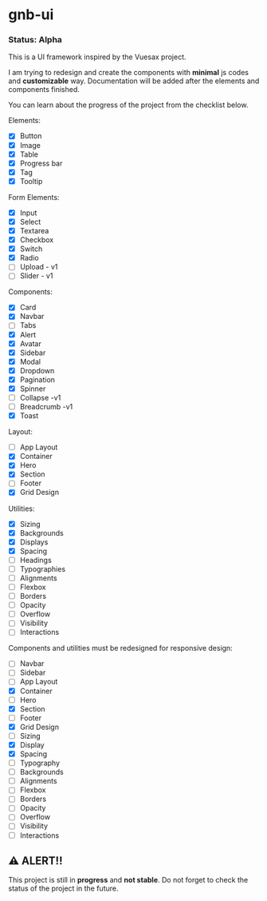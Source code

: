 # gnb-ui

### Status: Alpha

This is a UI framework inspired by the Vuesax project.

I am trying to redesign and create the components with **minimal** js codes and **customizable** way. Documentation will be added after the elements and components finished.

You can learn about the progress of the project from the checklist below.

Elements:

- [x] Button
- [x] Image
- [x] Table
- [x] Progress bar
- [x] Tag
- [x] Tooltip

Form Elements:

- [x] Input
- [x] Select
- [x] Textarea
- [x] Checkbox
- [x] Switch
- [x] Radio
- [ ] Upload - v1
- [ ] Slider - v1

Components:

- [x] Card
- [x] Navbar
- [ ] Tabs
- [x] Alert
- [x] Avatar
- [x] Sidebar
- [x] Modal
- [x] Dropdown
- [x] Pagination
- [x] Spinner
- [ ] Collapse -v1
- [ ] Breadcrumb -v1
- [x] Toast

Layout:

- [ ] App Layout
- [x] Container
- [x] Hero
- [x] Section
- [ ] Footer
- [x] Grid Design

Utilities:

- [x] Sizing
- [x] Backgrounds
- [x] Displays
- [x] Spacing
- [ ] Headings
- [ ] Typographies
- [ ] Alignments
- [ ] Flexbox
- [ ] Borders
- [ ] Opacity
- [ ] Overflow
- [ ] Visibility
- [ ] Interactions

Components and utilities must be redesigned for responsive design:

- [ ] Navbar
- [ ] Sidebar
- [ ] App Layout
- [x] Container
- [ ] Hero
- [x] Section
- [ ] Footer
- [x] Grid Design
- [ ] Sizing
- [x] Display
- [x] Spacing
- [ ] Typography
- [ ] Backgrounds
- [ ] Alignments
- [ ] Flexbox
- [ ] Borders
- [ ] Opacity
- [ ] Overflow
- [ ] Visibility
- [ ] Interactions

## ⚠️ ALERT!!

This project is still in **progress** and **not stable**. Do not forget to check the status of the project in the future.
